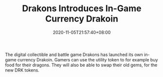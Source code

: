 ﻿---
title: "Drakons Introduces In-Game Currency Drakoin"
date: 2020-11-05T21:57:40+08:00
lastmod: 2020-11-05T16:45:40+08:00
draft: false
authors: ["Lizzie"]
description: "The digital collectible and battle game Drakons has launched its own in-game currency Drakoin. Gamers can use the utility token to for example buy food for their dragons. They will also be able to swap their old gems, for the new DRK tokens."
featuredImage: "drakons-introduces-in-game-currency-drakoin.png"
tags: ["Strategy Games","Play to Earn"]
categories: ["news"]
news: ["Strategy Games"]
weight: 
lightgallery: true
pinned: false
recommend: false
recommend1: false
---

The digital collectible and battle game Drakons has launched its own in-game currency Drakoin. Gamers can use the utility token to for example buy food for their dragons. They will also be able to swap their old gems, for the new DRK tokens.

<!--more-->

